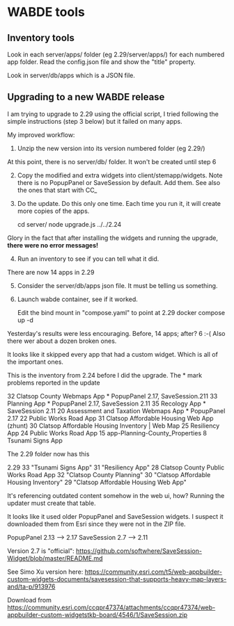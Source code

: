 # WABDE tools

## Inventory tools

Look in each server/apps/ folder (eg 2.29/server/apps/) for each numbered app folder.
Read the config.json file and show the "title" property.

Look in server/db/apps which is a JSON file.

## Upgrading to a new WABDE release

I am trying to upgrade to 2.29 using the official script, I tried following
the simple instructions (step 3 below) but it failed on many apps.

My improved workflow:

1. Unzip the new version into its version numbered folder (eg 2.29/)

At this point, there is no server/db/ folder. It won't be created until step 6

2. Copy the modified and extra widgets into client/stemapp/widgets.
Note there is no PopupPanel or SaveSession by default. Add them.
See also the ones that start with CC_

3. Do the update.
Do this only one time. Each time you run it, it will create more copies of the apps.

    cd server/
    node upgrade.js ../../2.24

Glory in the fact that after installing the widgets and running the upgrade,
**there were no error messages!**

4. Run an inventory to see if you can tell what it did.

There are now 14 apps in 2.29

5. Consider the server/db/apps json file. It must be telling us something.

6. Launch wabde container, see if it worked.

    Edit the bind mount in "compose.yaml" to point at 2.29
    docker compose up -d

Yesterday's results were less encouraging. Before, 14 apps; after? 6 :-(
Also there wer about a dozen broken ones.

It looks like it skipped every app that had a custom widget.
Which is all of the important ones.

This is the inventory from 2.24 before I did the upgrade.
The * mark problems reported in the update

32  Clatsop County Webmaps App * PopupPanel 2.17, SaveSession.211
33  Planning App * PopupPanel 2.17, SaveSession 2.11
35  Recology App * SaveSession 2.11
20  Assessment and Taxation Webmaps App * PopupPanel 2.17 
22  Public Works Road App
31  Clatsop Affordable Housing Web App (zhunt)
30  Clatsop Affordable Housing Inventory | Web Map
25  Resiliency App
24  Public Works Road App
15  app-Planning-County_Properties
8  Tsunami Signs App

The 2.29 folder now has this

2.29
  33 "Tsunami Signs App"
  31 "Resiliency App"
  28 Clatsop County Public Works Road App
  32 "Clatsop County Planning"
  30 "Clatsop Affordable Housing Inventory"
  29 "Clatsop Affordable Housing Web App"

It's referencing outdated content somehow in the web ui,
how? Running the updater must create that table.

It looks like it used older PopupPanel and SaveSession widgets.
I suspect it downloaded them from Esri since they were not in the ZIP file.

PopupPanel 2.13 --> 2.17
SaveSession 2.7 --> 2.11

Version 2.7 is "official":
https://github.com/softwhere/SaveSession-Widget/blob/master/README.md

See Simo Xu version here:
https://community.esri.com/t5/web-appbuilder-custom-widgets-documents/savesession-that-supports-heavy-map-layers-and/ta-p/913976

Download from https://community.esri.com/ccqpr47374/attachments/ccqpr47374/web-appbuilder-custom-widgetstkb-board/4546/1/SaveSession.zip
